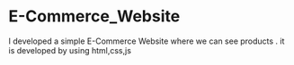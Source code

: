 # E-Commerce_Website
I developed a simple E-Commerce Website where we can see products . it is developed by using html,css,js
